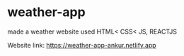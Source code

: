 # weather-app
made a weather website used HTML< CSS< JS, REACTJS

Website link: https://weather-app-ankur.netlify.app
